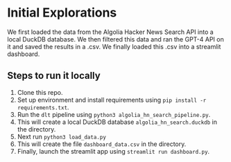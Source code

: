 # Initial Explorations  
  
We first loaded the data from the Algolia Hacker News Search API into a local DuckDB database. We then filtered this data and ran the GPT-4 API on it and saved the results in a .csv. We finally loaded this .csv into a streamlit dashboard.

## Steps to run it locally
1. Clone this repo.
2. Set up environment and install requirements using `pip install -r requirements.txt`.
3. Run the `dlt` pipeline using `python3 algolia_hn_search_pipeline.py`.
4. This will create a local DuckDB database `algolia_hn_search.duckdb` in the directory.
5. Next run `python3 load_data.py`
6. This will create the file `dashboard_data.csv` in the directory.
7. Finally, launch the streamlit app using `streamlit run dashboard.py`. 